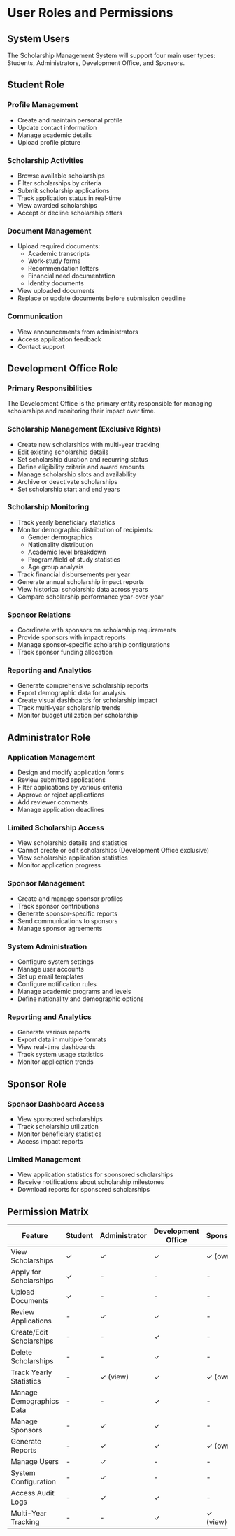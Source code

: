 # User Roles and Permissions

## System Users

The Scholarship Management System will support four main user types: Students, Administrators, Development Office, and Sponsors.

## Student Role

### Profile Management
- Create and maintain personal profile
- Update contact information
- Manage academic details
- Upload profile picture

### Scholarship Activities
- Browse available scholarships
- Filter scholarships by criteria
- Submit scholarship applications
- Track application status in real-time
- View awarded scholarships
- Accept or decline scholarship offers

### Document Management
- Upload required documents:
  - Academic transcripts
  - Work-study forms
  - Recommendation letters
  - Financial need documentation
  - Identity documents
- View uploaded documents
- Replace or update documents before submission deadline

### Communication
- View announcements from administrators
- Access application feedback
- Contact support

## Development Office Role

### Primary Responsibilities
The Development Office is the primary entity responsible for managing scholarships and monitoring their impact over time.

### Scholarship Management (Exclusive Rights)
- Create new scholarships with multi-year tracking
- Edit existing scholarship details
- Set scholarship duration and recurring status
- Define eligibility criteria and award amounts
- Manage scholarship slots and availability
- Archive or deactivate scholarships
- Set scholarship start and end years

### Scholarship Monitoring
- Track yearly beneficiary statistics
- Monitor demographic distribution of recipients:
  - Gender demographics
  - Nationality distribution
  - Academic level breakdown
  - Program/field of study statistics
  - Age group analysis
- Track financial disbursements per year
- Generate annual scholarship impact reports
- View historical scholarship data across years
- Compare scholarship performance year-over-year

### Sponsor Relations
- Coordinate with sponsors on scholarship requirements
- Provide sponsors with impact reports
- Manage sponsor-specific scholarship configurations
- Track sponsor funding allocation

### Reporting and Analytics
- Generate comprehensive scholarship reports
- Export demographic data for analysis
- Create visual dashboards for scholarship impact
- Track multi-year scholarship trends
- Monitor budget utilization per scholarship

## Administrator Role

### Application Management
- Design and modify application forms
- Review submitted applications
- Filter applications by various criteria
- Approve or reject applications
- Add reviewer comments
- Manage application deadlines

### Limited Scholarship Access
- View scholarship details and statistics
- Cannot create or edit scholarships (Development Office exclusive)
- View scholarship application statistics
- Monitor application progress

### Sponsor Management
- Create and manage sponsor profiles
- Track sponsor contributions
- Generate sponsor-specific reports
- Send communications to sponsors
- Manage sponsor agreements

### System Administration
- Configure system settings
- Manage user accounts
- Set up email templates
- Configure notification rules
- Manage academic programs and levels
- Define nationality and demographic options

### Reporting and Analytics
- Generate various reports
- Export data in multiple formats
- View real-time dashboards
- Track system usage statistics
- Monitor application trends


## Sponsor Role

### Sponsor Dashboard Access
- View sponsored scholarships
- Track scholarship utilization
- Monitor beneficiary statistics
- Access impact reports

### Limited Management
- View application statistics for sponsored scholarships
- Receive notifications about scholarship milestones
- Download reports for sponsored scholarships

## Permission Matrix

| Feature | Student | Administrator | Development Office | Sponsor |
|---------|---------|---------------|--------------------|---------|
| View Scholarships | ✓ | ✓ | ✓ | ✓ (own) |
| Apply for Scholarships | ✓ | - | - | - |
| Upload Documents | ✓ | - | - | - |
| Review Applications | - | ✓ | ✓ | - |
| Create/Edit Scholarships | - | - | ✓ | - |
| Delete Scholarships | - | - | ✓ | - |
| Track Yearly Statistics | - | ✓ (view) | ✓ | ✓ (own) |
| Manage Demographics Data | - | - | ✓ | - |
| Manage Sponsors | - | ✓ | ✓ | - |
| Generate Reports | - | ✓ | ✓ | ✓ (own) |
| Manage Users | - | ✓ | - | - |
| System Configuration | - | ✓ | - | - |
| Access Audit Logs | - | ✓ | ✓ | - |
| Multi-Year Tracking | - | - | ✓ | ✓ (view) |